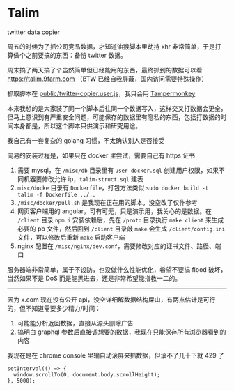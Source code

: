 Talim
======

twitter data copier

周五的时候为了抓公司竞品数据，才知道油猴脚本里劫持 xhr 非常简单，于是打算做个之前要搞的东西：备份 twitter 数据。

周末搞了两天搞了个虽然简单但已经能用的东西，最终抓到的数据可以看 <https://talim.9farm.com> （BTW 已经自我屏蔽，国内访问需要特殊操作）

抓取脚本在 [public/twitter-copier.user.js](/public/twitter-copier.user.js)，我只会用 [Tampermonkey](https://chromewebstore.google.com/detail/tampermonkey/dhdgffkkebhmkfjojejmpbldmpobfkfo)

本来我想的是大家装了同一个脚本后往同一个数据写入，这样交叉打数据会更全，但马上意识到有严重安全问题，可能保存的数据里有隐私的东西，包括打数据的时间本身都是，所以这个脚本只供演示和研究用途。

我自己有一套复杂的 golang 习惯，不太确认别人是否接受

简易的安装过程是，如果只在 docker 里尝试，需要自己有 https 证书

1. 需要 mysql，在 `/misc/db` 目录里有 `user-docker.sql` 创建用户权限，如果不同机器要修改允许 ip，`talim-struct.sql` 建表
2. `misc/docke` 目录有 `Dockerfile`，打包方法类似 `sudo docker build -t talim -f Dockerfile ../..`
3. `/misc/docker/pull.sh` 是我现在正在用的脚本，没空改了仅作参考
3. 网页客户端用的 angular，可有可无，只是演示用，我关心的是数据。在 `/client` 目录 `npm i` 安装依赖后，先在 `/proto` 目录执行 `make client` 来生成必要的 pb 文件，然后回到 `/client` 目录敲 `make` 会生成 `/client/config.ini` 文件，可以修改后重新 `make` 启动客户端
4. nginx 配置在 `/misc/nginx/dev.conf`，需要修改对应的证书文件、路径、端口

服务器端非常简单，属于不设防，也没做什么性能优化，希望不要搞 flood 破坏，当然如果不是 DoS 而是能黑进去，还是非常希望能指教一二的。

------

因为 x.com 现在没有公开 api，没空详细解数据结构屎山，有两点估计是可行的，但不知道需要多少精力/时间：

1. 可能能分析返回数据，直接从源头删除广告
2. 搞明白 graphql 参数后直接调想要的数据，我现在只能保存所有浏览器看到的内容

我现在是在 chrome console 里输自动滚屏来抓数据，但滚不了几十下就 429 了

```
setInterval(() => {
  window.scrollTo(0, document.body.scrollHeight);
}, 5000);
```
